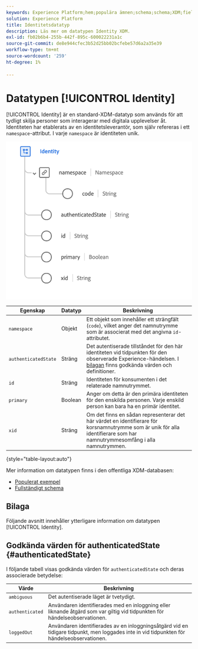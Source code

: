 ```yaml
---
keywords: Experience Platform;hem;populära ämnen;schema;schema;XDM;fields;schemas;Schemas;identity;datatype;data type;data type;
solution: Experience Platform
title: Identitetsdatatyp
description: Läs mer om datatypen Identity XDM.
exl-id: fb02b6b4-255b-442f-895c-600022231a1c
source-git-commit: de8e944cfec3b52d25bb02bcfebe57d6a2a35e39
workflow-type: tm+mt
source-wordcount: '259'
ht-degree: 1%

---
```


# Datatypen [!UICONTROL Identity]

[!UICONTROL Identity] är en standard-XDM-datatyp som används för att tydligt skilja personer som interagerar med digitala upplevelser åt. Identiteten har etablerats av en identitetsleverantör, som själv refereras i ett `namespace`-attribut. I varje `namespace` är identiteten unik.

<img src="../images/data-types/identity.png" width="550" /><br />

| Egenskap | Datatyp | Beskrivning |
| --- | --- | --- |
| `namespace` | Objekt | Ett objekt som innehåller ett strängfält (`code`), vilket anger det namnutrymme som är associerat med det angivna `id`-attributet. |
| `authenticatedState` | Sträng | Det autentiserade tillståndet för den här identiteten vid tidpunkten för den observerade Experience-händelsen. I [bilagan](#authenticatedState) finns godkända värden och definitioner. |
| `id` | Sträng | Identiteten för konsumenten i det relaterade namnutrymmet. |
| `primary` | Boolean | Anger om detta är den primära identiteten för den enskilda personen. Varje enskild person kan bara ha en primär identitet. |
| `xid` | Sträng | Om det finns en sådan representerar det här värdet en identifierare för korsnamnutrymme som är unik för alla identifierare som har namnutrymmesomfång i alla namnutrymmen. |

{style="table-layout:auto"}

Mer information om datatypen finns i den offentliga XDM-databasen:

* [Populerat exempel](https://github.com/adobe/xdm/blob/master/components/datatypes/identity.example.1.json)
* [Fullständigt schema](https://github.com/adobe/xdm/blob/master/components/datatypes/identity.schema.json)

## Bilaga

Följande avsnitt innehåller ytterligare information om datatypen [!UICONTROL Identity].

## Godkända värden för authenticatedState {#authenticatedState}

I följande tabell visas godkända värden för `authenticatedState` och deras associerade betydelse:

| Värde | Beskrivning |
| --- | --- |
| `ambiguous` | Det autentiserade läget är tvetydigt. |
| `authenticated` | Användaren identifierades med en inloggning eller liknande åtgärd som var giltig vid tidpunkten för händelseobservationen. |
| `loggedOut` | Användaren identifierades av en inloggningsåtgärd vid en tidigare tidpunkt, men loggades inte in vid tidpunkten för händelseobservationen. |
